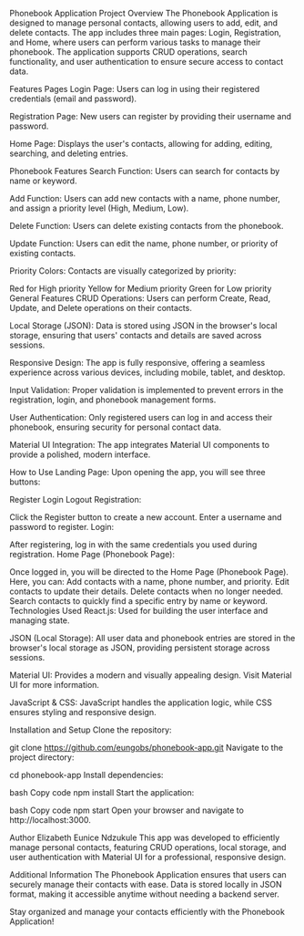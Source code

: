 Phonebook Application
Project Overview
The Phonebook Application is designed to manage personal contacts, allowing users to add, edit, and delete contacts. The app includes three main pages: Login, Registration, and Home, where users can perform various tasks to manage their phonebook. The application supports CRUD operations, search functionality, and user authentication to ensure secure access to contact data.

Features
Pages
Login Page:
Users can log in using their registered credentials (email and password).

Registration Page:
New users can register by providing their username and password.

Home Page:
Displays the user's contacts, allowing for adding, editing, searching, and deleting entries.

Phonebook Features
Search Function:
Users can search for contacts by name or keyword.

Add Function:
Users can add new contacts with a name, phone number, and assign a priority level (High, Medium, Low).

Delete Function:
Users can delete existing contacts from the phonebook.

Update Function:
Users can edit the name, phone number, or priority of existing contacts.

Priority Colors:
Contacts are visually categorized by priority:

Red for High priority
Yellow for Medium priority
Green for Low priority
General Features
CRUD Operations:
Users can perform Create, Read, Update, and Delete operations on their contacts.

Local Storage (JSON):
Data is stored using JSON in the browser's local storage, ensuring that users' contacts and details are saved across sessions.

Responsive Design:
The app is fully responsive, offering a seamless experience across various devices, including mobile, tablet, and desktop.

Input Validation:
Proper validation is implemented to prevent errors in the registration, login, and phonebook management forms.

User Authentication:
Only registered users can log in and access their phonebook, ensuring security for personal contact data.

Material UI Integration:
The app integrates Material UI components to provide a polished, modern interface.

How to Use
Landing Page:
Upon opening the app, you will see three buttons:

Register
Login
Logout
Registration:

Click the Register button to create a new account.
Enter a username and password to register.
Login:

After registering, log in with the same credentials you used during registration.
Home Page (Phonebook Page):

Once logged in, you will be directed to the Home Page (Phonebook Page).
Here, you can:
Add contacts with a name, phone number, and priority.
Edit contacts to update their details.
Delete contacts when no longer needed.
Search contacts to quickly find a specific entry by name or keyword.
Technologies Used
React.js:
Used for building the user interface and managing state.

JSON (Local Storage):
All user data and phonebook entries are stored in the browser's local storage as JSON, providing persistent storage across sessions.

Material UI:
Provides a modern and visually appealing design. Visit Material UI for more information.

JavaScript & CSS:
JavaScript handles the application logic, while CSS ensures styling and responsive design.

Installation and Setup
Clone the repository:


git clone https://github.com/eungobs/phonebook-app.git
Navigate to the project directory:


cd phonebook-app
Install dependencies:

bash
Copy code
npm install
Start the application:

bash
Copy code
npm start
Open your browser and navigate to http://localhost:3000.

Author
Elizabeth Eunice Ndzukule
This app was developed to efficiently manage personal contacts, featuring CRUD operations, local storage, and user authentication with Material UI for a professional, responsive design.

Additional Information
The Phonebook Application ensures that users can securely manage their contacts with ease. Data is stored locally in JSON format, making it accessible anytime without needing a backend server.

Stay organized and manage your contacts efficiently with the Phonebook Application!
